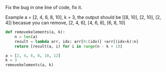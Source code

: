 Fix the bug in one line of code, fix it. 

Example a = [2, 4, 6, 8, 10], k = 3, the output should be [[8, 10], [2, 10], [2, 4]]
becasue you can remove, [2, 4, 6], [4, 6, 8], [6, 8, 10]

```Python
def removekelements(a, k):
    n = len(a)
    result = lambda arr, idx: arr[0:(idx)] +arr[(idx+k):n]
    return [result(a, i) for i in range(n - k + 1)]

a = [2, 4, 6, 8, 10, 12]
k = 3
removekelements(a, k)
```

